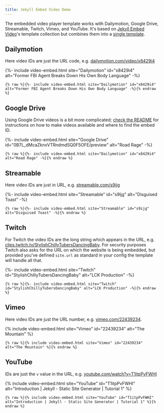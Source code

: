 ```yaml
---
title: Jekyll Embed Video Demo
---
```


The embedded video player template works with Dailymotion, Google Drive, Streamable, Twitch, Vimeo, and YouTube. It's based on [Jekyll Embed Video]'s template collection but combines them into a [single template].

[Jekyll Embed Video]: https://github.com/nathancy/jekyll-embed-video
[single template]: https://github.com/Foggalong/jekyll-embed-video/blob/main/_includes/video-embed.html

## Dailymotion

Here video IDs are just the URL code, e.g. [dailymotion.com/video/x8429i4][dailymotion]

[dailymotion]: https://www.dailymotion.com/video/x8429i4

{%- include video-embed.html site="Dailymotion" id="x8429i4" alt="Former FBI Agent Breaks Down His Own Body Language" -%}

```liquid
{% raw %}{%- include video-embed.html site="Dailymotion" id="x8429i4" alt="Former FBI Agent Breaks Down His Own Body Language" -%}{% endraw %}
```

## Google Drive

Using Google Drive videos is a bit more complicated; [check the README][wiki] for instructions on how to make videos available and where to find the embed ID.

[wiki]: https://github.com/nathancy/jekyll-embed-video#embed-google-drive

{%- include video-embed.html site="Google Drive" id="0B7L_dMcaZknxVTRndmdSQ0F5OFE/preview" alt="Road Rage" -%}

```liquid
{% raw %}{%- include video-embed.html site="Dailymotion" id="x8429i4" alt="Road Rage" -%}{% endraw %}
```

## Streamable

Here video IDs are just in URL, e.g. [streamable.com/s9ijg][streamable]

[streamable]: https://streamable.com/s9ijg

{%- include video-embed.html site="Streamable" id="s9ijg" alt="Disguised Toast" -%}

```liquid
{% raw %}{%- include video-embed.html site="Streamable" id="s9ijg" alt="Disguised Toast" -%}{% endraw %}
```

## Twitch

For Twitch the video IDs are the long string which appears in the URL, e.g. [clips.twitch.tv/StylishChillyTubersDancingBaby][twitch]. For security purposes Twitch also asks for the URL on which the website is being embedded, but provided you've defined `site.url` as standard in your config the template will handle all that.

[twitch]: https://clips.twitch.tv/StylishChillyTubersDancingBaby

{%- include video-embed.html site="Twitch" id="StylishChillyTubersDancingBaby" alt="LCK Production" -%}

```liquid
{% raw %}{%- include video-embed.html site="Twitch" id="StylishChillyTubersDancingBaby" alt="LCK Production" -%}{% endraw %}
```

## Vimeo

Here video IDs are just the URL number, e.g. [vimeo.com/22439234][vimeo].

[vimeo]: https://vimeo.com/22439234

{% include video-embed.html site="Vimeo" id="22439234" alt="The Mountain" %}

```liquid
{% raw %}{% include video-embed.html site="Vimeo" id="22439234" alt="The Mountain" %}{% endraw %}
```

## YouTube

IDs are just the `v` value in the URL, e.g. [youtube.com/watch?v=T1itpPvFWHI][youtube]

[youtube]: https://www.youtube.com/watch?v=T1itpPvFWHI

{% include video-embed.html site="YouTube" id="T1itpPvFWHI" alt="Introduction | Jekyll - Static Site Generator | Tutorial 1" %}

```liquid
{% raw %}{% include video-embed.html site="YouTube" id="T1itpPvFWHI" alt="Introduction | Jekyll - Static Site Generator | Tutorial 1" %}{% endraw %}
```
